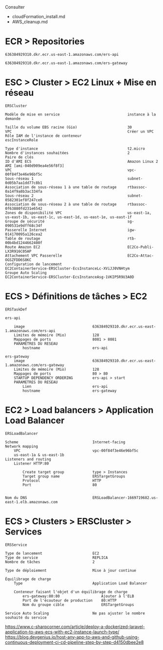 
Consulter 
- cloudFormation_install.md
- AWS_cleanup.md


# ECR > Repositories

    636384929310.dkr.ecr.us-east-1.amazonaws.com/ers-api
     
    636384929310.dkr.ecr.us-east-1.amazonaws.com/ers-gateway



# ESC > Cluster > EC2 Linux + Mise en réseau

    ERSCluster

    Modèle de mise en service                               instance à la demande

    Taille du volume EBS racine (Gio)                       30
    VPC                                                     Créer un VPC
    Rôle IAM de l'instance de conteneur                     escInstanceRole
    
    Type d'instance                                         t2.micro
    Nombre d'instances souhaitées                           2
    Paire de clés
    ID d'AMI ECS                                            Amazon Linux 2 AMI [ami-040d909ea4e56f8f3]
    VPC                                                     vpc-00f84f3e46e96bf5c
    Sous-réseau 1                                           subnet-0d05b7aa1dd77c8b1
    Association de sous-réseau 1 à une table de routage     rtbassoc-0a14f9a8b3ac334fa
    Sous-réseau 2                                           subnet-0582301ef8f247ce0
    Association de sous-réseau 2 à une table de routage     rtbassoc-0f63880fd231e6542
    Zones de disponibilité VPC                              us-east-1a, us-east-1b, us-east-1c, us-east-1d, us-east-1e, us-east-1f
    Groupe de sécurité                                      sg-090531e9dff68c34f
    Passerelle Internet                                     igw-014170095a126cea2
    Table de routage                                        rtb-00b4bd1244662400f
    Route Amazon EC2                                        EC2Co-Publi-LX3R916C05AP
    Attachement VPC Passerelle                              EC2Co-Attac-OGSZFDD6S8KC
    Configuration de lancement                              EC2ContainerService-ERSCluster-EcsInstanceLc-XViJJ0VNHtym
    Groupe Auto Scaling                                     EC2ContainerService-ERSCluster-EcsInstanceAsg-1VKIP5R9U3A0D



# ECS > Définitions de tâches > EC2

    ERSTaskDef

    ers-api
    
        image                               636384929310.dkr.ecr.us-east-1.amazonaws.com/ers-api
        Limites de mémoire (Mio)            128
        Mappages de ports                   8081 > 8081
        PARAMETRES DU RESEAU                
            hostname                        ers-api

    ers-gateway
        image                               636384929310.dkr.ecr.us-east-1.amazonaws.com/ers-gateway
        Limites de mémoire (Mio)            128
        Mappages de ports                   80 > 80
        STARTUP DEPENDENCY ORDERING         ers-api > start
        PARAMETRES DU RESEAU                
            Lien                            ers-api
            hostname                        ers-gateway



# EC2 > Load balancers > Application Load Balancer

    ERSLoadBalancer

    Scheme                                  Internet-facing
    Network mapping                         
        VPC                                 vpc-00f84f3e46e96bf5c
        us-east-1a & us-east-1b
    Listeners and routing
        Listener HTTP:80

            Create target group             type > Instances
            Target group name               ERSTargetGroups
            Protocol                        HTTP
            Port                            80
    

    Nom du DNS                              ERSLoadBalancer-1669719682.us-east-1.elb.amazonaws.com


# ECS > Clusters > ERSCluster > Services

    ERSService

    Type de lancement                       EC2
    Type de service                         REPLICA
    Nombre de tâches                        2

    Type de déploiement                     Mise à jour continue

    Équilibrage de charge
        Type                                Application Load Balancer

        Conteneur faisant l'objet d'un équilibrage de charge    
            ers-gateway:80:80                   Ajouter à l'ELB
            Port de l'écouteur de production    80:HTTP
            Nom du groupe cible                 ERSTargetGroups

    Service Auto Scaling                    Ne pas ajuster le nombre souhaité du service








https://www.c-sharpcorner.com/article/deploy-a-dockerized-laravel-application-to-aws-ecs-with-ec2-instance-launch-type/
https://blog.devgenius.io/host-any-app-to-aws-and-github-using-continuous-deployment-ci-cd-pipeline-step-by-step-d4150dbee2e8
